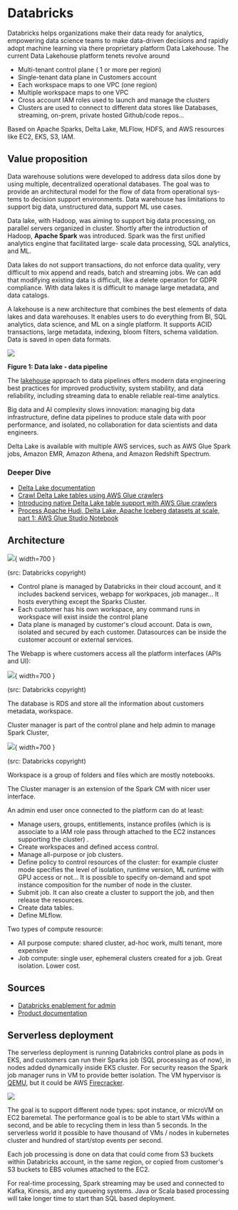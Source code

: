 # Databricks

Databricks helps organizations make their data ready for analytics, empowering data science teams to make data-driven decisions and rapidly adopt machine learning via there proprietary platform Data Lakehouse. The current Data Lakehouse platform tenets revolve around 

* Multi-tenant control plane ( 1 or more per region)
* Single-tenant data plane in Customers account
* Each workspace maps to one VPC (one region)
* Multiple workspace maps to one VPC
* Cross account IAM roles used to launch and manage the clusters
* Clusters are used to connect to different data stores like Databases, streaming, on-prem, private hosted Github/code repos...


Based on Apache Sparks, Delta Lake, MLFlow, HDFS, and AWS resources like EC2, EKS, S3, IAM.

## Value proposition

Data warehouse solutions were developed to address data silos done by using multiple, decentralized operational databases. The goal was to provide an architectural model for the flow of data from operational sys- tems to decision support environments. Data warehouse has limitations to support big data, unstructured data, support ML use cases.

Data lake, with Hadoop, was aiming to support big data processing, on parallel servers organized in cluster. Shortly after the introduction of Hadoop, **Apache Spark** was introduced. Spark was the first unified analytics engine that facilitated large- scale data processing, SQL analytics, and ML.

Data lakes do not support transactions, do not enforce data quality, very difficult to mix append and reads, batch and streaming jobs. We can add that modifying existing data is difficult, like a delete operation for GDPR compliance. With data lakes it is difficult to manage large metadata, and data catalogs.

A lakehouse is a new architecture that combines the best elements of data lakes and data warehouses. It enables users to do everything from BI, SQL analytics, data science, and ML on a single platform. It supports ACID transactions, large metadata, indexing, bloom filters, schema validation. Data is saved in open data formats.

![](./diagrams/db-lakehouse-pipeline.drawio.png)

**Figure 1: Data lake - data pipeline**

The [lakehouse](https://delta.io/) approach to data pipelines offers modern data engineering best practices for improved productivity, system stability, and data reliability, including streaming data to enable reliable real-time analytics.

Big data and AI complexity slows innovation: managing big data infrastructure, define data pipelines to produce stale data with poor performance, and isolated, no collaboration for data scientists and data engineers. 

Delta Lake is available with multiple AWS services, such as AWS Glue Spark jobs, Amazon EMR, Amazon Athena, and Amazon Redshift Spectrum.

### Deeper Dive

* [Delta Lake documentation](https://docs.delta.io/latest/index.html)
* [Crawl Delta Lake tables using AWS Glue crawlers](https://aws.amazon.com/blogs/big-data/crawl-delta-lake-tables-using-aws-glue-crawlers/)
* [Introducing native Delta Lake table support with AWS Glue crawlers](https://aws.amazon.com/blogs/big-data/introducing-native-delta-lake-table-support-with-aws-glue-crawlers/)
* [Process Apache Hudi, Delta Lake, Apache Iceberg datasets at scale, part 1: AWS Glue Studio Notebook](https://aws.amazon.com/blogs/big-data/part-1-integrate-apache-hudi-delta-lake-apache-iceberg-datasets-at-scale-aws-glue-studio-notebook/)

## Architecture

![](./images/databrick-arch.png){ width=700 }

(src: Databricks copyright)

* Control plane is managed by Databricks in their cloud account, and it includes backend services, webapp for workpaces, job manager... It hosts everything except the Sparks Cluster.
* Each customer has his own workspace, any command runs in workspace will exist inside the control plane 
* Data plane is managed by customer's cloud account. Data is own, isolated and secured by each customer. Datasources can be inside the customer account or external services.

The Webapp is where customers access all the platform interfaces (APIs and UI):

![](./images/databriks-webapp.png){ width=700 }

(src: Databricks copyright)

The database is RDS and store all the information about customers metadata, workspace.

Cluster manager is part of the control plane and help admin to manage Spark Cluster,

![](./images/databricks-cluster-mgr.png){ width=700 }

(src: Databricks copyright)

Workspace is a group of folders and files which are mostly notebooks.

The Cluster manager is an extension of the Spark CM with nicer user interface. 

An admin end user once connected to the platform can do at least:

* Manage users, groups, entitlements, instance profiles (which is is associate to a IAM role pass through attached to the EC2 instances supporting the cluster) .
* Create workspaces and defined access control.
* Manage all-purpose or job clusters.
* Define policy to control resources of the cluster: for example cluster mode specifies the level of isolation, runtime version, ML runtime with GPU access or not... It is possible to specify on-demand and spot instance composition for the number of node in the cluster. 
* Submit job. It can also create a cluster to support the job, and then release the resources.
* Create data tables.
* Define MLflow.

Two types of compute resource:

* All purpose compute: shared cluster, ad-hoc work, multi tenant, more expensive
* Job compute: single user, ephemeral clusters created for a job. Great isolation. Lower cost.

## Sources

* [Databricks enablement for admin](https://www.databricks.com/p/thank-you/databricks-onboarding-sessions-thank-you)
* [Product documentation](https://docs.databricks.com/introduction/index.html)

## Serverless deployment

The serverless deployment is running Databricks control plane as pods in EKS, and customers can run their Sparks job (SQL processing as of now), in nodes added dynamically inside EKS cluster. For security reason the Spark job manager runs in VM to provide better isolation. The VM hypervisor is [QEMU](https://www.qemu.org/), but it could be AWS [Firecracker](https://firecracker-microvm.github.io/). 

![](./diagrams/db-eks-ec2.drawio.png)

The goal is to support different node types: spot instance, or microVM on EC2 baremetal. The performance goal is to be able to start VMs within a second, and be able to recycling them in less than 5 seconds. In the serverless world it possible to have thousand of VMs / nodes in kubernetes cluster and hundred of start/stop events per second.

Each job processing is done on data that could come from S3 buckets within Databricks account, in the same region, or copied from customer's S3 buckets to EBS volumes attached to the EC2.

For real-time processing, Spark streaming may be used and connected to Kafka, Kinesis, and any queueing systems. 
Java or Scala based processing will take longer time to start than SQL based deployment.